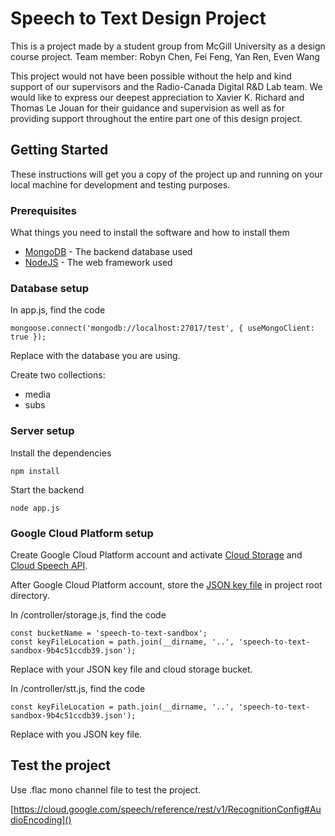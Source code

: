 # Speech to Text Design Project

This is a project made by a student group from McGill University as a design course project. Team member: Robyn Chen, Fei Feng, Yan Ren, Even Wang

This project would not have been possible without the help and kind support of our supervisors and the Radio-Canada Digital R&D Lab team. We would like to express our deepest appreciation to Xavier K. Richard and Thomas Le Jouan for their guidance and supervision as well as for providing support throughout the entire part one of this design project.

## Getting Started

These instructions will get you a copy of the project up and running on your local machine for development and testing purposes.

### Prerequisites

What things you need to install the software and how to install them

* [MongoDB](https://www.mongodb.com/) - The backend database used
* [NodeJS](https://nodejs.org/en/) - The web framework used

### Database setup

In app.js, find the code

```
mongoose.connect('mongodb://localhost:27017/test', { useMongoClient: true });
```

Replace with the database you are using.

Create two collections:
* media
* subs

### Server setup

Install the dependencies

```
npm install
```

Start the backend

```
node app.js
```

### Google Cloud Platform setup

Create Google Cloud Platform account and activate [Cloud Storage](https://cloud.google.com/storage/) and [Cloud Speech API](https://cloud.google.com/speech/).

After Google Cloud Platform account, store the [JSON key file](https://cloud.google.com/storage/docs/authentication) in project root directory.

In /controller/storage.js, find the code
```
const bucketName = 'speech-to-text-sandbox';
const keyFileLocation = path.join(__dirname, '..', 'speech-to-text-sandbox-9b4c51ccdb39.json');
```
Replace with your JSON key file and cloud storage bucket.

In /controller/stt.js, find the code
```
const keyFileLocation = path.join(__dirname, '..', 'speech-to-text-sandbox-9b4c51ccdb39.json');
```
Replace with you JSON key file.

## Test the project

Use .flac mono channel file to test the project.

[https://cloud.google.com/speech/reference/rest/v1/RecognitionConfig#AudioEncoding]()
